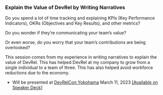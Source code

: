 ### Explain the Value of DevRel by Writing Narratives

Do you spend a lot of time tracking and explaining KPIs (Key Performance Indicators), OKRs (Objectives and Key Results), and other metrics?

Do you wonder if they’re communicating your team’s value?

Or even worse, do you worry that your team’s contributions are being overlooked?

This session comes from my experience in writing narratives to explain the value of DevRel. This has helped DevRel at my company to grow from a single individual to a team of three. This has also helped avoid workforce reductions due to the economy.

- Will be presented at [DevRelCon Yokohama](https://yokohama-2023.devrelcon.dev/) March 11, 2023 [[Available on Speaker Deck]](https://speakerdeck.com/devwiththehair/explain-the-value-of-devrel-by-writing-narratives)
